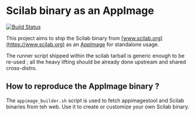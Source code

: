 # Scilab binary as an AppImage

[![Build Status](https://travis-ci.org/davidcl/Scilab.AppDir.svg?branch=master)](https://travis-ci.org/davidcl/Scilab.AppDir)

This project aims to ship the Scilab binary from [www.scilab.org](https://www.scilab.org) as an [AppImage](https://appimage.org) for standalone usage.

The runner script shipped within the scilab tarball is generic enough to be re-used ; all the heavy lifting should be already done upstream and shared cross-distro.

## How to reproduce the AppImage binary ?

The `appimage_builder.sh` script is used to fetch appimagestool and Scilab binaries from teh web. Use it to create or customize your own Scilab binary.

